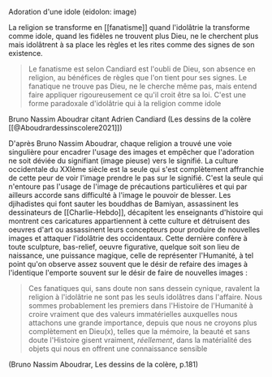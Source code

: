 Adoration d'une idole (eidolon: image)

La religion se transforme en [[fanatisme]] quand l'idolâtrie la transforme comme idole, quand les fidèles ne trouvent plus Dieu, ne le cherchent plus mais idolâtrent à sa place les règles et les rites comme des signes de son existence. 

> Le fanatisme est selon Candiard est l'oubli de Dieu, son absence en religion, au bénéfices de règles que l'on tient pour ses signes. Le fanatique ne trouve pas Dieu, ne le cherche même pas, mais entend faire appliquer rigoureusement ce qu'il croit être sa loi. C'est une forme paradoxale d'idolâtrie qui à la religion comme idole 

Bruno Nassim Aboudrar citant Adrien Candiard (Les dessins de la colère [[@Aboudrardessinscolere2021]])

D'après Bruno Nassim Aboudrar, chaque religion a trouvé une voie singulière pour encadrer l'usage des images et empêcher que l'adoration ne soit déviée du signifiant (image pieuse) vers le signifié. La culture occidentale du XXIème siècle est la seule qui s'est complètement affranchie de cette peur de voir l'image prendre le pas sur le signifié. C'est la seule qui n'entoure pas l'usage de l'image de précautions particulières et qui par ailleurs accorde sans difficulté à l'image le pouvoir de blesser. Les djihadistes qui font sauter les bouddhas de Bamiyan, assassinent les dessinateurs de [[Charlie-Hebdo]], décapitent les enseignants d'histoire qui montrent ces caricatures appartiennent à cette culture et détruisent des oeuvres d'art ou assassinent leurs concepteurs pour produire de nouvelles images et attaquer l'idolâtrie des occidentaux. Cette dernière confère à toute sculpture, bas-relief, oeuvre figurative, quelque soit son lieu de naissance, une puissance magique, celle de représenter l'Humanité, à tel point qu'on observe assez souvent que le désir de refaire des images à l'identique l'emporte souvent sur le désir de faire de nouvelles images :

> Ces fanatiques qui, sans doute non sans dessein cynique, ravalent la religion à l'idolâtrie ne sont pas les seuls idolâtres dans l'affaire. Nous sommes probablement les premiers dans l'Histoire de l'Humanité à croire vraiment que des valeurs immatérielles auxquelles nous attachons une grande importance, depuis que nous ne croyons plus complètement en Dieu(x), telles que la mémoire, la beauté et sans doute l'Histoire gisent vraiment, *réellement*, dans la matérialité des objets qui nous en offrent une connaissance sensible

(Bruno Nassim Aboudrar, Les dessins de la colère, p.181)


